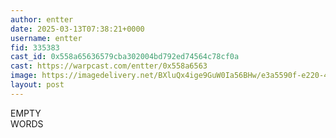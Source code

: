 ```yaml
---
author: entter
date: 2025-03-13T07:38:21+0000
username: entter
fid: 335383
cast_id: 0x558a65636579cba302004bd792ed74564c78cf0a
cast: https://warpcast.com/entter/0x558a6563
image: https://imagedelivery.net/BXluQx4ige9GuW0Ia56BHw/e3a5590f-e220-4bdd-1c76-93cfe63ac800/original
layout: post
---
```

EMPTY  
WORDS  

<img src='https://imagedelivery.net/BXluQx4ige9GuW0Ia56BHw/e3a5590f-e220-4bdd-1c76-93cfe63ac800/original' alt='' referrerpolicy='no-referrer'/>
